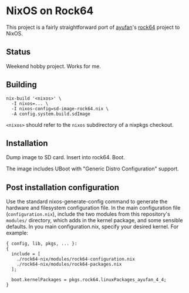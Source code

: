 # NixOS on Rock64

This project is a fairly straightforward port of [ayufan][]'s
[rock64][] project to NixOS.


[ayufan]: https://github.com/ayufan
[rock64]: https://github.com/ayufan-rock64/

## Status

Weekend hobby project. Works for me.

## Building

```
nix-build '<nixos>' \
  -I nixos=... \
  -I nixos-config=sd-image-rock64.nix \
  -A config.system.build.sdImage
```

`<nixos>` should refer to the `nixos` subdirectory of a nixpkgs
checkout.

## Installation

Dump image to SD card. Insert into rock64. Boot.

The image includes UBoot with "Generic Distro Configuration" support.

## Post installation configuration

Use the standard nixos-generate-config command to generate the
hardware and filesystem configuration file. In the main configuration
file (`configuration.nix`), include the two modules from this
repository's `modules/` directory, which adds in the kernel package,
and some sensible defaults. In you main configuration.nix, specify
your desired kernel. For example:

```
{ config, lib, pkgs, ... }:
{
  include = [
    ./rock64-nix/modules/rock64-configuration.nix
    ./rock64-nix/modules/rock64-packages.nix
  ];

  boot.kernelPackages = pkgs.rock64.linuxPackages_ayufan_4_4;
}
```
